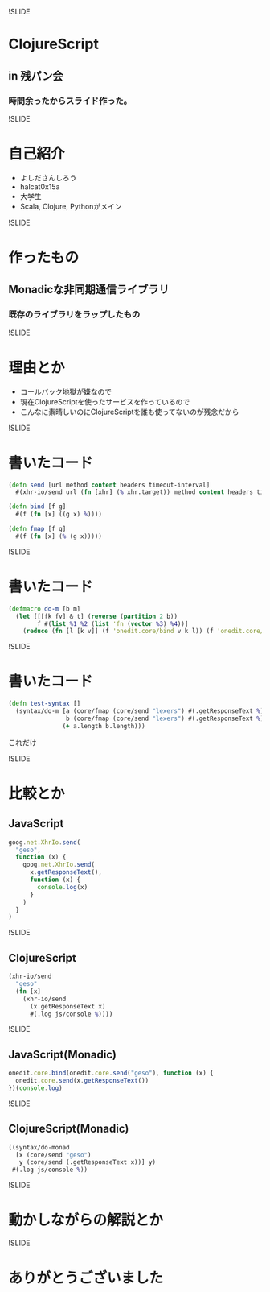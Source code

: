 !SLIDE

# ClojureScript

## in 残パン会

### 時間余ったからスライド作った。

!SLIDE

# 自己紹介

* よしださんしろう
* halcat0x15a
* 大学生
* Scala, Clojure, Pythonがメイン

!SLIDE

# 作ったもの

## Monadicな非同期通信ライブラリ

### 既存のライブラリをラップしたもの

!SLIDE

# 理由とか

* コールバック地獄が嫌なので
* 現在ClojureScriptを使ったサービスを作っているので
* こんなに素晴しいのにClojureScriptを誰も使ってないのが残念だから

!SLIDE

# 書いたコード

```clojure
(defn send [url method content headers timeout-interval]
  #(xhr-io/send url (fn [xhr] (% xhr.target)) method content headers timeout-interval))

(defn bind [f g]
  #(f (fn [x] ((g x) %))))

(defn fmap [f g]
  #(f (fn [x] (% (g x)))))
```

!SLIDE

# 書いたコード

```clojure
(defmacro do-m [b m]
  (let [[[fk fv] & t] (reverse (partition 2 b))
        f #(list %1 %2 (list 'fn (vector %3) %4))]
    (reduce (fn [l [k v]] (f 'onedit.core/bind v k l)) (f 'onedit.core/fmap fv fk m) t)))
```

!SLIDE

# 書いたコード

```clojure
(defn test-syntax []
  (syntax/do-m [a (core/fmap (core/send "lexers") #(.getResponseText %))
                b (core/fmap (core/send "lexers") #(.getResponseText %))]
               (+ a.length b.length)))
```

これだけ

!SLIDE

# 比較とか

## JavaScript

```javascript
goog.net.XhrIo.send(
  "geso",
  function (x) {
    goog.net.XhrIo.send(
      x.getResponseText(),
      function (x) {
        console.log(x)
      }
    )
  }
)
```

!SLIDE

## ClojureScript

```clojure
(xhr-io/send
  "geso"
  (fn [x]
    (xhr-io/send
      (x.getResponseText x)
      #(.log js/console %))))
```

!SLIDE

## JavaScript(Monadic)

```javascript
onedit.core.bind(onedit.core.send("geso"), function (x) {
  onedit.core.send(x.getResponseText())
})(console.log)
```

!SLIDE

## ClojureScript(Monadic)

```clojure
((syntax/do-monad
  [x (core/send "geso")
   y (core/send (.getResponseText x))] y)
 #(.log js/console %))
```

!SLIDE

# 動かしながらの解説とか

!SLIDE

# ありがとうございました
